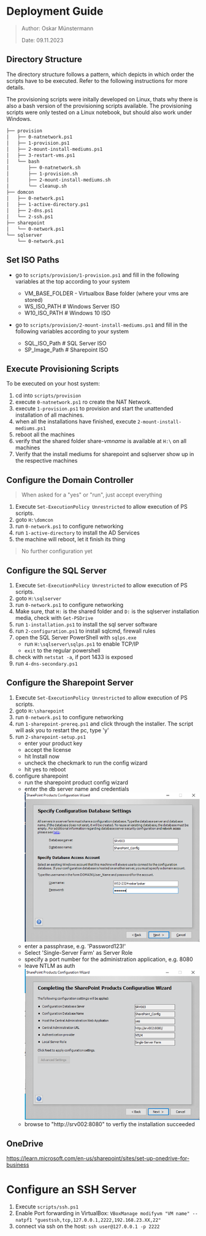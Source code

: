 # Deployment Guide

> Author: Oskar Münstermann
> 
> Date: 09.11.2023

## Directory Structure

The directory structure follows a pattern, which depicts in which order the scripts have to be executed. Refer to the following instructions for more details. 

The provisioning scripts were initally developed on Linux, thats why there is also a bash version of the provisioning scripts available.
The provisioning scripts were only tested on a Linux notebook, but should also work under Windows.

```
├── provision
│   ├── 0-natnetwork.ps1
│   ├── 1-provision.ps1
│   ├── 2-mount-install-mediums.ps1
│   ├── 3-restart-vms.ps1
│   └── bash
│       ├── 0-natnetwork.sh
│       ├── 1-provision.sh
│       ├── 2-mount-install-mediums.sh
│       └── cleanup.sh
├── domcon
│   ├── 0-network.ps1
│   ├── 1-active-directory.ps1
│   ├── 2-dns.ps1
│   └── 2-ssh.ps1
├── sharepoint
│   └── 0-network.ps1
└── sqlserver
    └── 0-network.ps1
```


## Set ISO Paths

- go to `scripts/provision/1-provision.ps1` and fill in the following variables at the top according to your system
  - VM_BASE_FOLDER - Virtualbox Base folder (where your vms are stored)
  - WS_ISO_PATH # Windows Server ISO
  - W10_ISO_PATH # Windows 10 ISO

- go to `scripts/provision/2-mount-install-mediums.ps1` and fill in the following variables according to your system
  - SQL_ISO_Path # SQL Server ISO
  - SP_Image_Path # Sharepoint ISO

## Execute Provisioning Scripts

To be executed on your host system:

1. cd into `scripts/provision`
2. execute `0-natnetwork.ps1` ro create the NAT Network.
3. execute `1-provision.ps1` to provision and start the unattended installation of all machines.
4. when all the installations have finished, execute `2-mount-install-mediums.ps1`
5. reboot all the machines
6. verify that the shared folder share-*vmname* is available at `H:\` on all machines
7. Verify that the install mediums for sharepoint and sqlserver show up in the respective machines

## Configure the Domain Controller

> When asked for a "yes" or "run", just accept everything

1. Execute `Set-ExecutionPolicy Unrestricted` to allow execution of PS scripts.
2. goto `H:\domcon`
3. run `0-network.ps1` to configure networking
4. run `1-active-directory` to install the AD Services
5. the machine will reboot, let it finish its thing

> No further configuration yet

## Configure the SQL Server

1. Execute `Set-ExecutionPolicy Unrestricted` to allow execution of PS scripts.
2. goto `H:\sqlserver`
3. run `0-network.ps1` to configure networking
4. Make sure, that `H:` is the shared folder and `D:` is the sqlserver installation media, check with `Get-PSDrive`
5. run `1-installation.ps1` to install the sql server software
6. run `2-configuration.ps1` to install sqlcmd, firewall rules
7. open the SQL Server PowerShell with `sqlps.exe`
   - run `H:\sqlserver\sqlps.ps1` to enable TCP/IP
   - `exit` to the regular powershell
8. check with `netstat -a`, if port 1433 is exposed
9. run `4-dns-secondary.ps1`

## Configure the Sharepoint Server

1. Execute `Set-ExecutionPolicy Unrestricted` to allow execution of PS scripts.
2. goto `H:\sharepoint`
3. run `0-network.ps1` to configure networking
4. run `1-sharepoint-prereq.ps1` and click through the installer. The script will ask you to restart the pc, type 'y'
5. run `2-sharepoint-setup.ps1`
   - enter your product key
   - accept the license
   - hit Install now
   - uncheck the checkmark to run the config wizard
   - hit yes to reboot
6. configure sharepoint
   - run the sharepoint product config wizard
   - enter the db server name and credentials
    ![](img/sp_db_settings.png)
   - enter a passphrase, e.g. 'Password123!'
   - Select 'Single-Server Farm' as Server Role
   - specify a port number for the administration application, e.g. 8080
   - leave NTLM as auth
   ![](img/sp_config_overview.png)
   - browse to "http://srv002:8080" to verfiy the installation succeeded

## OneDrive

https://learn.microsoft.com/en-us/sharepoint/sites/set-up-onedrive-for-business

# Configure an SSH Server

1. Execute `scripts/ssh.ps1`
2. Enable Port forwarding in VirtualBox: `VBoxManage modifyvm "VM name" --natpf1 "guestssh,tcp,127.0.0.1,2222,192.168.23.XX,22"`
3. connect via ssh on the host: `ssh user@127.0.0.1 -p 2222`